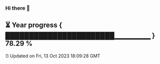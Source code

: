 ### Hi there 👋
⏳ Year progress { ███████████████████████▁▁▁▁▁▁▁ } 78.29 %
---
⏰ Updated on Fri, 13 Oct 2023 18:09:28 GMT

